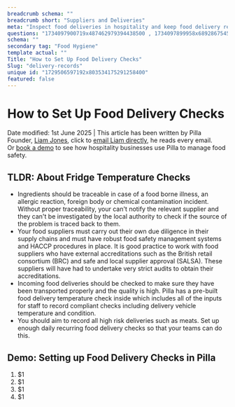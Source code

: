 ```yaml
---
breadcrumb schema: ""
breadcrumb short: "Suppliers and Deliveries"
meta: "Inspect food deliveries in hospitality and keep food delivery records to improve food hygiene and food quality. "
questions: "1734097900719x487462979394438500 , 1734097899958x689286754551883300 , 1734097894740x410093577687807000 , 1734097894704x511230194721136200 , 1734097894567x512710053027572540 , 1734097894502x771565794490292500 , 1734097894473x513678285198096800 , 1734097889803x636215270123301400 , 1734097889794x634726057917574400 , 1734097889783x215787934436226100 , 1734097889754x138645912222288060 , 1734097889738x740397009018233900 , 1734097884413x987369042459971700 , 1734097884257x711019932362801500 , 1734097884190x387360126385357440"
schema: ""
secondary tag: "Food Hygiene"
template actual: ""
Title: "How to Set Up Food Delivery Checks"
Slug: "delivery-records"
unique id: "1729506597192x803534175291258400"
featured: false
---
```


# How to Set Up Food Delivery Checks

 Date modified: 1st June 2025 | This article has been written by Pilla Founder,&nbsp;[Liam Jones](https://yourpilla.com/profile/liam-jones), click to&nbsp;[email Liam directly](mailto:liam@yourpilla.com), he reads every email. Or&nbsp;[book a demo](https://calendly.com/pilla/demo)&nbsp;to see how hospitality businesses use Pilla to manage food safety.

 ## TLDR: About Fridge Temperature Checks

 - Ingredients should be traceable in case of a food borne illness, an allergic reaction, foreign body or chemical contamination incident. Without proper traceability, your can't notify the relevant supplier and they can't be investigated by the local authority to check if the source of the problem is traced back to them.
- Your food suppliers must carry out their own due diligence in their supply chains and must have robust food safety management systems and HACCP procedures in place.&nbsp;It is good practice to work with food suppliers who have external accreditations such as the British retail consortium (BRC) and safe and local supplier approval (SALSA). These suppliers will have had to undertake very strict audits to obtain their accreditations.
- Incoming food deliveries should be checked to make sure they have been transported properly and the quality is high.&nbsp;Pilla has a pre-built food delivery temperature check inside which includes all of the inputs for staff to record compliant checks including delivery vehicle temperature and condition.
- You should aim to record all high risk deliveries such as meats. Set up enough daily recurring food delivery checks so that your teams can do this.&nbsp;

 ## Demo: Setting up Food Delivery Checks in Pilla

 1. $1
2. $1
3. $1
4. $1